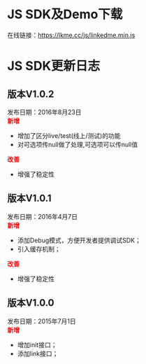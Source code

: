 # JS SDK及Demo下载
在线链接：https://lkme.cc/js/linkedme.min.js
 
# JS SDK更新日志
## 版本V1.0.2
发布日期：2016年8月23日  
<font color="red">**新增**</font>
* 增加了区分live/test(线上/测试)的功能
* 对可选项传null做了处理,可选项可以传null值

<font color="red">**改善**</font>
* 增强了稳定性

## 版本V1.0.1
发布日期：2016年4月7日  
<font color="red">**新增**</font>
* 添加Debug模式，方便开发者提供调试SDK；
* 引入缓存机制；

<font color="red">**改善**</font>
* 增强了稳定性

## 版本V1.0.0
发布日期：2015年7月1日  
<font color="red">**新增**</font>
* 增加init接口；
* 添加link接口；